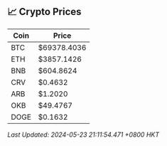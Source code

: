 ## 📈 Crypto Prices

| Coin | Price |
| ---- | ----- |
| BTC | $69378.4036 |
| ETH | $3857.1426 |
| BNB | $604.8624 |
| CRV | $0.4632 |
| ARB | $1.2020 |
| OKB | $49.4767 |
| DOGE | $0.1632 |

_Last Updated: 2024-05-23 21:11:54.471 +0800 HKT_